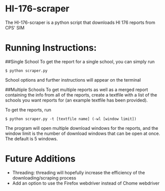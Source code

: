 # HI-176-scraper
The HI-176-scraper is a python script that downloads HI 176 reports from CPS' SIM

# Running Instructions:
##Single School
To get the report for a single school, you can simply run

    $ python scraper.py

School options and further instructions will appear on the terminal

##Multiple Schools
To get multiple reports as well as a merged report containing the info from all of the reports, create a textfile with a list of the schools you want reports for (an example textfile has been provided).

To get the reports, run 

    $ python scraper.py -t [textfile name] (-wl [window limit])

The program will open multiple download windows for the reports, and the window limit is the number of download windows that can be open at once. The default is 5 windows.

# Future Additions
- Threading: threading will hopefully increase the efficiency of the downloading/scraping process
- Add an option to use the Firefox webdriver instead of Chome webdriver
